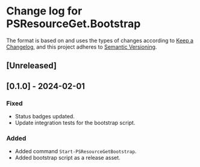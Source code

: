 # Change log for PSResourceGet.Bootstrap

The format is based on and uses the types of changes according to [Keep a Changelog](https://keepachangelog.com/en/1.0.0/),
and this project adheres to [Semantic Versioning](https://semver.org/spec/v2.0.0.html).

## [Unreleased]

## [0.1.0] - 2024-02-01

### Fixed

- Status badges updated.
- Update integration tests for the bootstrap script.

### Added

- Added command `Start-PSResourceGetBootstrap`.
- Added bootstrap script as a release asset.
